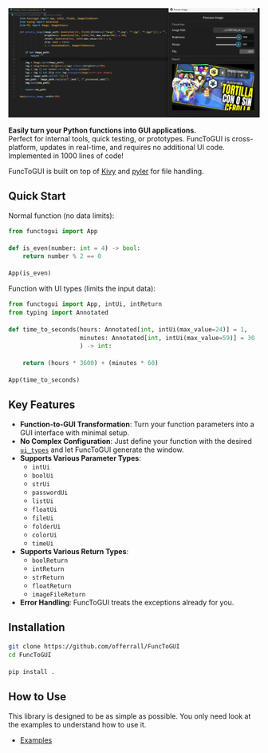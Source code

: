 </div>
<img src="./example.png">
</div>

**Easily turn your Python functions into GUI applications.**  
Perfect for internal tools, quick testing, or prototypes. FuncToGUI is cross-platform, updates in real-time, and requires no additional UI code. Implemented in 1000 lines of code!

FuncToGUI is built on top of [Kivy](https://kivy.org/) and [pyler](https://github.com/kivy/plyer) for file handling.

## Quick Start
Normal function (no data limits):
```python
from functogui import App

def is_even(number: int = 4) -> bool:
    return number % 2 == 0

App(is_even)
```

Function with UI types (limits the input data):
```python
from functogui import App, intUi, intReturn
from typing import Annotated

def time_to_seconds(hours: Annotated[int, intUi(max_value=24)] = 1,
                    minutes: Annotated[int, intUi(max_value=59)] = 30
                    ) -> int:
    
    return (hours * 3600) + (minutes * 60)

App(time_to_seconds)
```

## Key Features
- **Function-to-GUI Transformation**: Turn your function parameters into a GUI interface with minimal setup.
- **No Complex Configuration**: Just define your function with the desired [`ui_types`](./functogui/ui_types.py) and let FuncToGUI generate the window.
- **Supports Various Parameter Types**:
  - `intUi` 
  - `boolUi`
  - `strUi`
  - `passwordUi`
  - `listUi`
  - `floatUi`
  - `fileUi`
  - `folderUi`
  - `colorUi`
  - `timeUi`
- **Supports Various Return Types**:
    - `boolReturn`
    - `intReturn`
    - `strReturn`
    - `floatReturn`
    - `imageFileReturn`
- **Error Handling**: FuncToGUI treats the exceptions already for you.

##  Installation
```bash
git clone https://github.com/offerrall/FuncToGUI
cd FuncToGUI

pip install .
```

## How to Use
This library is designed to be as simple as possible. You only need look at the examples to understand how to use it.
- [Examples](./examples)